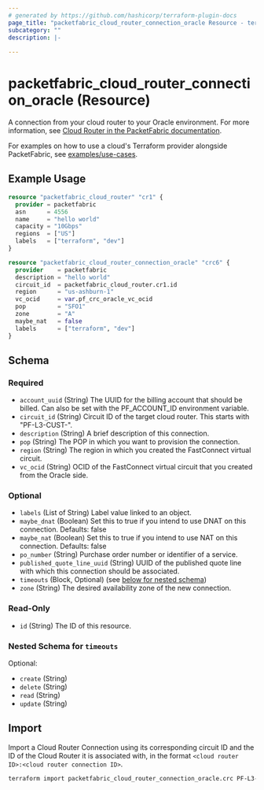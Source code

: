 ```yaml
---
# generated by https://github.com/hashicorp/terraform-plugin-docs
page_title: "packetfabric_cloud_router_connection_oracle Resource - terraform-provider-packetfabric"
subcategory: ""
description: |-
  
---
```


# packetfabric_cloud_router_connection_oracle (Resource)

A connection from your cloud router to your Oracle environment. For more information, see [Cloud Router in the PacketFabric documentation](https://docs.packetfabric.com/cr/).

For examples on how to use a cloud's Terraform provider alongside PacketFabric, see [examples/use-cases](https://github.com/PacketFabric/terraform-provider-packetfabric/tree/main/examples/use-cases).

## Example Usage

```terraform
resource "packetfabric_cloud_router" "cr1" {
  provider = packetfabric
  asn      = 4556
  name     = "hello world"
  capacity = "10Gbps"
  regions  = ["US"]
  labels   = ["terraform", "dev"]
}

resource "packetfabric_cloud_router_connection_oracle" "crc6" {
  provider    = packetfabric
  description = "hello world"
  circuit_id  = packetfabric_cloud_router.cr1.id
  region      = "us-ashburn-1"
  vc_ocid     = var.pf_crc_oracle_vc_ocid
  pop         = "SFO1"
  zone        = "A"
  maybe_nat   = false
  labels      = ["terraform", "dev"]
}
```

<!-- schema generated by tfplugindocs -->
## Schema

### Required

- `account_uuid` (String) The UUID for the billing account that should be billed. Can also be set with the PF_ACCOUNT_ID environment variable.
- `circuit_id` (String) Circuit ID of the target cloud router. This starts with "PF-L3-CUST-".
- `description` (String) A brief description of this connection.
- `pop` (String) The POP in which you want to provision the connection.
- `region` (String) The region in which you created the FastConnect virtual circuit.
- `vc_ocid` (String) OCID of the FastConnect virtual circuit that you created from the Oracle side.

### Optional

- `labels` (List of String) Label value linked to an object.
- `maybe_dnat` (Boolean) Set this to true if you intend to use DNAT on this connection. Defaults: false
- `maybe_nat` (Boolean) Set this to true if you intend to use NAT on this connection. Defaults: false
- `po_number` (String) Purchase order number or identifier of a service.
- `published_quote_line_uuid` (String) UUID of the published quote line with which this connection should be associated.
- `timeouts` (Block, Optional) (see [below for nested schema](#nestedblock--timeouts))
- `zone` (String) The desired availability zone of the new connection.

### Read-Only

- `id` (String) The ID of this resource.

<a id="nestedblock--timeouts"></a>
### Nested Schema for `timeouts`

Optional:

- `create` (String)
- `delete` (String)
- `read` (String)
- `update` (String)




## Import

Import a Cloud Router Connection using its corresponding circuit ID and the ID of the Cloud Router it is associated with, in the format `<cloud router ID>:<cloud router connection ID>`.

```bash
terraform import packetfabric_cloud_router_connection_oracle.crc PF-L3-CUST-1700239:PF-L3-CON-2980512
```